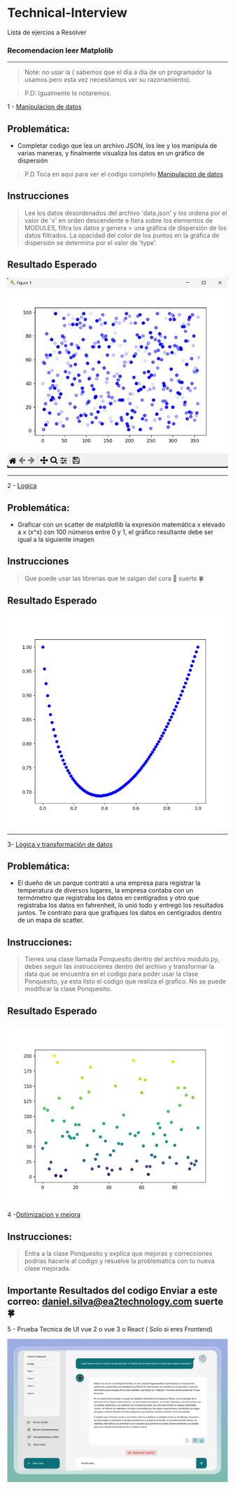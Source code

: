 # Technical-Interview
Lista de ejercios a Resolver 
### Recomendacion leer Matplolib
-----
> Note: no usar ia ( sabemos que el dia a dia de un programador la usamos pero esta vez necesitamos ver su razonamiento).


> P.D: Igualmente lo notaremos. 

1 - [Manipulacion de datos](1_prueba.py)
## Problemática:
 * Completar codigo que lea un  archivo JSON, los lee y los manipula de varias maneras, y finalmente visualiza los datos en un gráfico de dispersión


> P.D Toca en aqui para ver el codigo completo [Manipulacion de datos](1_prueba.py)
## Instrucciones

> Lee los datos desordenados del archivo 'data.json' y los ordena por el valor de 'x' en orden descendente e Itera sobre los elementos de MODULES, filtra los datos y genera > una gráfica de dispersión de los datos filtrados. La opacidad del color de los puntos en la gráfica de dispersión se determina por el valor de 'type'.
>
## Resultado Esperado
![Texto alternativo](prueba1.png)

---
2 - [Logica]()
## Problemática:
 * Graficar con un scatter de matplotlib la expresión matemática x elevado a x (x^x) con 100 números entre 0 y 1, el gráfico resultante debe ser igual a la siguiente imagen
 
## Instrucciones 
> Que puede usar las librerias que te salgan del cora 💌 suerte 🍀
>

## Resultado Esperado

![Texto alternativo](Figure_1.png)


---
 3- [Lógica y transformación de datos](4_excercise.py)

## Problemática:
* El dueño de un parque contrató a una empresa para registrar la temperatura de diversos lugares, la empresa contaba con un termómetro que registraba los datos en centígrados y otro que registraba los datos en fahrenheit, lo unió todo y entregó los resultados juntos. Te contrato para que grafiques los datos en centigrados dentro de un mapa de scatter.

## Instrucciones: 
>Tienes una clase llamada Ponquesito dentro del archivo modulo.py, debes seguir las instrucciones dentro del archivo y transformar la data que se encuentra en el codigo para poder usar la clase Ponquesito, ya esta listo el codigo que realiza el grafico. No se puede modificar la clase Ponquesito.

## Resultado Esperado

![Texto alternativo](Result_Prueba_Tecnicav2.png)
---
4 -[Optimizacion y mejora](modulo.py)
 ## Instrucciones:
>Entra a la clase Ponquesito y explica que mejoras y correcciones podrias hacerle al codigo y resuelve la problematica con tu nueva clase mejorada.


## Importante Resultados del codigo Enviar a este correo: daniel.silva@ea2technology.com suerte 🍀

5 - Prueba Tecnica de UI vue 2 o vue 3 o React ( Solo si eres Frontend)

![Texto alternativo](UI.png)

